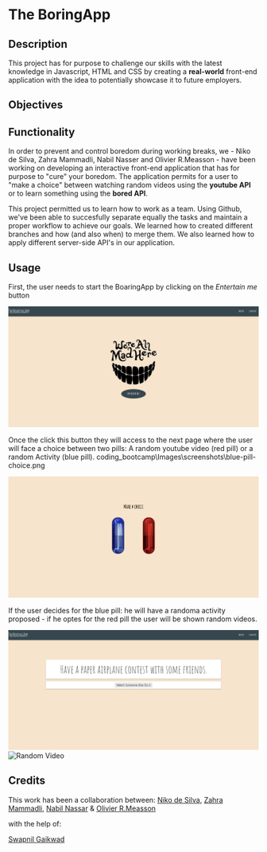 # The BoringApp


## Description

This project has for purpose to challenge our skills with the latest knowledge in Javascript, HTML and CSS by creating a **real-world** front-end application with the idea to potentially showcase it to future employers. 

## Objectives



## Functionality
In order to prevent and control boredom during working breaks, we - Niko de Silva, Zahra Mammadli, Nabil Nasser and Olivier R.Measson - have been working on developing an interactive front-end application that has for purpose to "cure" your boredom. 
The application permits for a user to "make a choice" between watching random videos using the **youtube API** or to learn something using the **bored API**. 



This project permitted us to learn how to work as a team.
Using Github, we've been able to succesfully separate equally the tasks and maintain a proper workflow to achieve our goals. 
We learned how to created different branches and how (and also when) to merge them. 
We also learned how to apply different server-side API's in our application. 


## Usage

First, the user needs to start the BoaringApp by clicking on the *Entertain me* button 


![Welcome Page](screenshots/welcome-page.png) 


Once the click this button they will access to the next page where the user will face a choice between two pills: A random youtube video (red pill) or a random Activity (blue pill).
coding_bootcamp\\Images\screenshots\blue-pill-choice.png

![Pills: Make a choice](screenshots/make-a-choice.png) 

If the user decides for the blue pill: he will have a randoma activity proposed - if he optes for the red pill the user will be shown random videos. 

![Random Activity](screenshots/blue-pill.png) 
![Random Video](screenshots/Red-pill-choice.png) 

## Credits

This work has been a collaboration between:
[Niko de Silva](https://github.com/queenmcsteve), [Zahra Mammadli](https://github.com/ZahraMammadli), [Nabil Nassar](https://github.com/nnassarv) & [Olivier R.Measson](https://github.com/Zeitouna)

with the help of:

[Swapnil Gaikwad](https://github.com/swapbcs)
